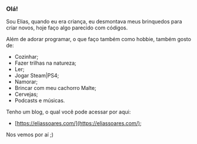 <!--
**eliassoares/eliassoares** is a ✨ _special_ ✨ repository because its `README.md` (this file) appears on your GitHub profile.

Here are some ideas to get you started:

- 🔭 I’m currently working on ...
- 🌱 I’m currently learning ...
- 👯 I’m looking to collaborate on ...
- 🤔 I’m looking for help with ...
- 💬 Ask me about ...
- 📫 How to reach me: ...
- 😄 Pronouns: ...
- ⚡ Fun fact: ...
-->

### Olá!
Sou Elias, quando eu era criança, eu desmontava meus brinquedos para criar novos, hoje faço algo parecido com códigos.

Além de adorar programar, o que faço também como hobbie, também gosto de:
- Cozinhar;
- Fazer trilhas na natureza;
- Ler;
- Jogar Steam|PS4;
- Namorar;
- Brincar com meu cachorro Malte;
- Cervejas;
- Podcasts e músicas.

Tenho um blog, o qual você pode acessar por aqui:
- [https://eliassoares.com/](https://eliassoares.com/);


Nos vemos por aí ;)
